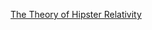 ---
layout: post
wordpress_id: 856
wordpress_url: http://noesbueno.com/archives/856
date: '2010-11-17 17:00:59 -0600'
date_gmt: '2010-11-17 22:00:59 -0600'
body: |
  <p><a href="http://dustinland.com/archives/archives464.html">The Theory of Hipster Relativity</a></p>
---